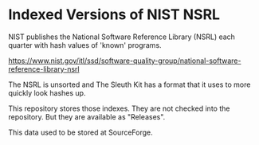 # Indexed Versions of NIST NSRL

NIST publishes the National Software Reference Library (NSRL) each quarter with hash values of 'known' programs.

https://www.nist.gov/itl/ssd/software-quality-group/national-software-reference-library-nsrl

The NSRL is unsorted and The Sleuth Kit has a format that it uses to more quickly look hashes up. 

This repository stores those indexes. They are not checked into the repository. But they are available as "Releases". 

This data used to be stored at SourceForge. 

